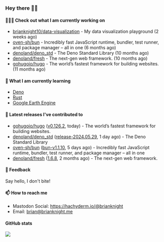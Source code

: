 ### Hey there 👋🏻

#### 👷🏻‍♂️ Check out what I am currently working on

- [brianknight10/data-visualization](https://github.com/brianknight10/data-visualization) - My data visualization playground (2 weeks ago)
- [oven-sh/bun](https://github.com/oven-sh/bun) - Incredibly fast JavaScript runtime, bundler, test runner, and package manager – all in one (6 months ago)
- [denoland/deno_std](https://github.com/denoland/deno_std) - The Deno Standard Library (10 months ago)
- [denoland/fresh](https://github.com/denoland/fresh) - The next-gen web framework. (10 months ago)
- [gohugoio/hugo](https://github.com/gohugoio/hugo) - The world’s fastest framework for building websites. (11 months ago)

#### 🌱 What I am currently learning
- [Deno](https://deno.land/)
- [Rust](https://www.rust-lang.org/)
- [Google Earth Engine](https://earthengine.google.com/)

#### 🔭 Latest releases I've contributed to

- [gohugoio/hugo](https://github.com/gohugoio/hugo) ([v0.126.2](https://github.com/gohugoio/hugo/releases/tag/v0.126.2), today) - The world’s fastest framework for building websites.
- [denoland/deno_std](https://github.com/denoland/deno_std) ([release-2024.05.29](https://github.com/denoland/deno_std/releases/tag/release-2024.05.29), 1 day ago) - The Deno Standard Library
- [oven-sh/bun](https://github.com/oven-sh/bun) ([bun-v1.1.10](https://github.com/oven-sh/bun/releases/tag/bun-v1.1.10), 5 days ago) - Incredibly fast JavaScript runtime, bundler, test runner, and package manager – all in one
- [denoland/fresh](https://github.com/denoland/fresh) ([1.6.8](https://github.com/denoland/fresh/releases/tag/1.6.8), 2 months ago) - The next-gen web framework.

#### 💬 Feedback

Say hello, I don't bite!

#### 📫 How to reach me

- Mastodon Social: <a rel="me" href="https://hachyderm.io/@brianknight">https://hachyderm.io/@brianknight</a>
- Email: brian@brianknight.me

#### GitHub stats

![](https://github-profile-summary-cards.vercel.app/api/cards/profile-details?username=brianknight10&theme=github)